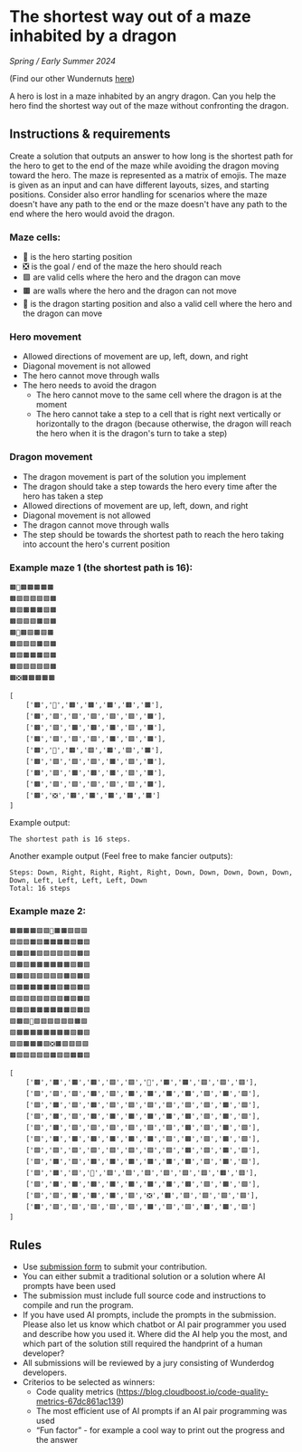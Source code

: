 # The shortest way out of a maze inhabited by a dragon

_Spring / Early Summer 2024_

(Find our other Wundernuts [here](https://github.com/wunderdogsw/wundernuts))

A hero is lost in a maze inhabited by an angry dragon. Can you help the hero find the shortest way out of the maze without confronting the dragon.

## Instructions & requirements

Create a solution that outputs an answer to how long is the shortest path for the hero to get to the end of the maze while avoiding the dragon moving toward the hero. The maze is represented as a matrix of emojis. The maze is given as an input and can have different layouts, sizes, and starting positions. Consider also error handling for scenarios where the maze doesn't have any path to the end or the maze doesn't have any path to the end where the hero would avoid the dragon.

### Maze cells:

- 🏃 is the hero starting position
- ❎ is the goal / end of the maze the hero should reach
- 🟩 are valid cells where the hero and the dragon can move
- 🟫 are walls where the hero and the dragon can not move
- 🐉 is the dragon starting position and also a valid cell where the hero and the dragon can move

### Hero movement

- Allowed directions of movement are up, left, down, and right
- Diagonal movement is not allowed
- The hero cannot move through walls
- The hero needs to avoid the dragon
  - The hero cannot move to the same cell where the dragon is at the moment
  - The hero cannot take a step to a cell that is right next vertically or horizontally to the dragon (because otherwise, the dragon will reach the hero when it is the dragon's turn to take a step)

### Dragon movement

- The dragon movement is part of the solution you implement
- The dragon should take a step towards the hero every time after the hero has taken a step
- Allowed directions of movement are up, left, down, and right
- Diagonal movement is not allowed
- The dragon cannot move through walls
- The step should be towards the shortest path to reach the hero taking into account the hero's current position

### Example maze 1 (the shortest path is 16):

```
🟫🏃🟫🟫🟫🟫🟫
🟫🟩🟩🟩🟩🟩🟫
🟫🟩🟫🟫🟫🟩🟫
🟫🟩🟩🟩🟫🟩🟫
🟫🐉🟫🟩🟫🟩🟫
🟫🟩🟩🟩🟫🟩🟫
🟫🟩🟫🟫🟫🟩🟫
🟫🟩🟩🟩🟩🟩🟫
🟫❎🟫🟫🟫🟫🟫
```

```
[
    ['🟫','🏃','🟫','🟫','🟫','🟫','🟫'],
    ['🟫','🟩','🟩','🟩','🟩','🟩','🟫'],
    ['🟫','🟩','🟫','🟫','🟫','🟩','🟫'],
    ['🟫','🟩','🟩','🟩','🟫','🟩','🟫'],
    ['🟫','🐉','🟫','🟩','🟫','🟩','🟫'],
    ['🟫','🟩','🟩','🟩','🟫','🟩','🟫'],
    ['🟫','🟩','🟫','🟫','🟫','🟩','🟫'],
    ['🟫','🟩','🟩','🟩','🟩','🟩','🟫'],
    ['🟫','❎','🟫','🟫','🟫','🟫','🟫']
]
```

Example output:

```
The shortest path is 16 steps.
```

Another example output (Feel free to make fancier outputs):

```
Steps: Down, Right, Right, Right, Right, Down, Down, Down, Down, Down, Down, Left, Left, Left, Left, Down
Total: 16 steps
```

### Example maze 2:

```
🟫🟫🟫🟫🟩🟩🏃🟫🟫🟩🟩🟩
🟩🟩🟩🟫🟩🟫🟫🟫🟫🟩🟫🟩
🟩🟫🟩🟫🟩🟩🟩🟩🟩🟩🟫🟩
🟩🟫🟩🟫🟫🟫🟫🟫🟫🟩🟫🟩
🟩🟫🟩🟩🟩🟩🟩🟩🟫🟩🟫🟩
🟩🟫🟫🟫🟫🟫🟫🟩🟫🟩🟫🟩
🟩🟩🟩🟩🟩🟩🟩🟩🟫🟩🟫🟩
🟩🟫🟩🟫🟫🟫🟫🟫🟫🟩🟫🟩
🟩🟫🟩🐉🟩🟩🟩🟩🟩🟩🟫🟩
🟩🟫🟫🟫🟫🟫🟫🟫🟫🟩🟫🟩
🟩🟩🟫🟫🟫🟩❎🟫🟩🟩🟩🟩
🟫🟩🟩🟩🟩🟩🟫🟩🟩🟫🟫🟩
```

```
[
    ['🟫','🟫','🟫','🟫','🟩','🟩','🏃','🟫','🟫','🟩','🟩','🟩'],
    ['🟩','🟩','🟩','🟫','🟩','🟫','🟫','🟫','🟫','🟩','🟫','🟩'],
    ['🟩','🟫','🟩','🟫','🟩','🟩','🟩','🟩','🟩','🟩','🟫','🟩'],
    ['🟩','🟫','🟩','🟫','🟫','🟫','🟫','🟫','🟫','🟩','🟫','🟩'],
    ['🟩','🟫','🟩','🟩','🟩','🟩','🟩','🟩','🟫','🟩','🟫','🟩'],
    ['🟩','🟫','🟫','🟫','🟫','🟫','🟫','🟩','🟫','🟩','🟫','🟩'],
    ['🟩','🟩','🟩','🟩','🟩','🟩','🟩','🟩','🟫','🟩','🟫','🟩'],
    ['🟩','🟫','🟩','🟫','🟫','🟫','🟫','🟫','🟫','🟩','🟫','🟩'],
    ['🟩','🟫','🟩','🐉','🟩','🟩','🟩','🟩','🟩','🟩','🟫','🟩'],
    ['🟩','🟫','🟫','🟫','🟫','🟫','🟫','🟫','🟫','🟩','🟫','🟩'],
    ['🟩','🟩','🟫','🟫','🟫','🟩','❎','🟫','🟩','🟩','🟩','🟩'],
    ['🟫','🟩','🟩','🟩','🟩','🟩','🟫','🟩','🟩','🟫','🟫','🟩']
]
```

## Rules

- Use [submission form](https://www.wunderdog.fi/wundernut) to submit your contribution.
- You can either submit a traditional solution or a solution where AI prompts have been used
- The submission must include full source code and instructions to compile and run the program.
- If you have used AI prompts, include the prompts in the submission. Please also let us know which chatbot or AI pair programmer you used and describe how you used it. Where did the AI help you the most, and which part of the solution still required the handprint of a human developer?
- All submissions will be reviewed by a jury consisting of Wunderdog developers.
- Criterios to be selected as winners:
  - Code quality metrics (https://blog.cloudboost.io/code-quality-metrics-67dc861ac139)
  - The most efficient use of AI prompts if an AI pair programming was used
  - “Fun factor” - for example a cool way to print out the progress and the answer
